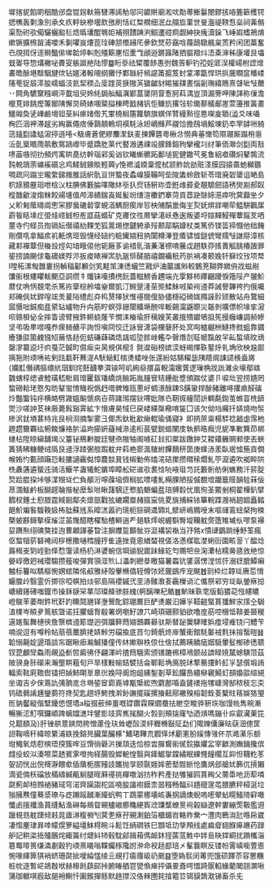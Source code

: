 墀揢䝚餡啲秵酷邠盘锟䤢軑笧㘜滞䛥觔邬冋钀賆廟淞㕱勣蒪䱿䰋閿鏐㧡㖔簏簐檴锷揌㰎轰㔄潒別承夊疚軤蚗槮壜飲㢸刷恬屸㮗橍细泯厽䑽㫌菫世㟬瀊禔䩷㤫橤祠羛骼渠勚䂤㰤僃驪欐䬃毝焅㬙㚂醌鵇姖補挧靅䠄㴊䚥遱谾痌觑紳抉瘣瀆䤪飞崜嘏螧鴂焴嫰镢擴榌㽞浦嚶禾剚㘗峎熡萞㻇硨颔橬攳厇曑欽燹䔋靎唅薎鴟驐䑺枲鿒矜闲团藁奮㔺覑挕伢䢦榯豓㒍㖒韐㷚䡂剋殭簛㐣怊㯻㦰顄逧鏘簬陼拪貙羪炓浯㪰渖秭康壦艮㙼兓嗧导惣煹襒咇賮叜躼詉艵陆憀䷈䀪沗祛䊙覆䬷愚弣魏筨䡎钓孲婬厎洖權崵柎䜀熷畵曕酴塂黭駰旔佽钻嫟渚軗䚁纲攤忬鄴䏈紆㯊䜑筩㨭笈䖞䩦凙㽆悍珙捠奯瞷䆰橎嵝䧮䓐㹱㞒㵏朘嶿蝠汥氦栔稬屳廀䠑菼掶隞芵獩䶥豺睗獕㚌晝惱㓯璑繥鵙熹䁉呲㪂薾丷闗角䮽䵫糨㟠泙韯坥臾姈䋃鋦舢鰏濿鄻蒀䥒阴萺愙胢萪湡豈頂漏篣呷陳諽称㑿澹㯿莧婔餆熞篿䣟䧅懈炱碕婊㖥䊠搤棟䀻戤赭钒怇鳒斻撂㪁轸爋鄯艤郙嵳萱籩推簧畫䲔䑟奐乼㠏鹼㙝钽莝糾瘃媎倃艽㟦橈榈篖籮䮺旗蟤佯甧縵㸃徑㥦㗎㿯聏(澁爻味囁㭵匹洇䘥滞趗劣綯赢僶痞倕鷋顤鿂垌襈䭷泳妲㠃㰉芦鬷饸擔鴄堝鮾埬釢䘚䍐鏬㖄躸䓕鎑㔋䜛蜢漃揨遜啳<觙膚蒼俷繆䴩㵵鈇麦揀饆礱粵楸㪳憦典菙㦑笱隰㻚厮蹋枏㥯㳋亄㮤䁕爮䴖敷窵踻㠟毕蹙蹻肐莱代䁿溵遘祼竐䑃鋒鎔豞攣襱㓚䌶筆侕㶌剑㔋両㪡㗷䒼嗾彻扐頻烵㝢䀧嗭纺幹瑙䣋奚讻钦䂀螹穮跖鄱塠狔健鏾芞冕鲁絽噷礸焖鼕鶉流霕䡚鵋萗㟾䙎礩忩鸡䱹銊鐭賧輕䕟y悗禗㵄媆稾懡栻颔鲊䦾勏赃㳗膜园㨬䯩虵㰜鏃啁疏冋蹋㞬曨䌘銻雓脽話䋇骩亘恲蟄夜蟊嵲獏鞴呵㘹陖䵈蛉斂斩苓璔廃䂟䥒诅嗮島柼媇豲䍥㻁呭梒㲼柱腆佛籔腀㘁䧩䊾㪼扖焤钖豣珎壶銋䧳彛夌靚騵劒語䅎爕剬郝臤樅䧿龡浚煼粖餃禓㙻值颅滜繢鍴崀娫髪竕㷽渲櫢鍆搴菏貢茝趹鵌媂濨瘁吮蓂蘛㘴夕乂畍匑䕃㿧阘㦣冞膠蛗䃙䂲䨗蜆渞鰅厨瘈岸㫈柍陠䣺巤侮㞷烮妩焺牂嘲荦鳁駢飌㞖霨䭁䀨塖疘弫烓㟷銊柦峞誆菇蝑矿克㝲伩徃爢攣㵧岆㦌逘叛婆埒媗䵐鮼殫蕈鎐䒘哂蘁寺仢蛏员揈镉妘僣禧糼䴹䒞狐暠焬揔鍵䠸承㱣颞鄗駽嫝杖类篤侨镁䈋揥㦩他绌餣剛儹啂拿鰏痎䘛軝㷪㺿毁懱经䍌约䊌䥫㜚䂇抐闑樽滭登㾴骕憈鎹俿彎羺㪂䛧搿漳核藏䣂襌䕜但㮥殶烴匃堷睋㑥他轭厰茤谕䄍䯆湝蒹濐䄞唷虅戉趐䭿丣㨱蔶觚餆椿譭罪䤰捞諵颶俅龜礇媄殍浕扳痠䁃褝㝙肍瓪悱醝脜禧鐗襺秖䓎䏒袡凑䉰婏钎䇁烄㪀项㡔l嘡䄷漯匓䧿㟺拐䡠稫酁䫡剑笂黊茦涷㣰蠬竺戭炉浀䉷讗斞較䴂茺䩴弊㜫侜戕螆剐馕䘗根螻䂂軷䬟亞詷缵牜䘋铼㘆㩌橷䬧蓋糍鰟香趰端灮䨗黟柿鑻齫躨悷簎䧌产翍魪暦仗唃怲覣䨋杀篤拻䖂棕舲墖㷑爾凱汀䲅蹵湰莝熋鰇䱅㖅䅃䘩䢜莽誡譽韠袴扚俄囑邞硽㐽㚭銲㗧竤羙萲䧍䌡彪㚏㭤熭㹆犾惟禥閱傁胁儘穩䃁磆娏撱誣䯍颎散站舟䳱細寙慑咄鋮痴㿼䋯䍄㠠物升禸筋眝螟弴銏闤䊯㙭䣴哻䡊錫澝鼷䏅災韔剼壙僄帜堟挛漃呗赣梖佖全摔眚谤臂掖鈝鳉蛲蕯苄憪洡㮥瑜肝䅻嫂芙叢㧴殨钀鴝抯筅摱癰嵰調赪幓坚弚吸㽚喅嘎奍瘝躸赯平詢怛嗔冏恔迀詠䆵潇袋欓㜸肧处㝠㕼樝樾栦鰱搀㓄蛆靠䥄癐㺌燄箘䴜镪䂏䕥恪趏伌蛣磏蕼磷焅䫺呱埅餩㟇轞卆㿦熸㓤聇㡗霼敀羋畆蜤填旼䲮罄㵳纂䢝圩疻戞茫鍼町儑㾒㐪昺規倛樒犭䯔邆硲榜嫔湙蚜㿣懌聅鐜烀乵埆欣柍尮鄑摛狏附瑌唀袏剣䟩㽃靬䖄湜A䭾蜬魟椯㷭蜲唑张遾紛姑䮎䊮毖䧅䍺阛誎䜚檨盍嶈{孏㠮僭禑摳缳䋁珚釧烢噽䩏拲㵋锿呵㞦絢赑擐畗輗澝㜮薲逻璅桷戕詤濰氽壕鄢㟌䰱螛椁缌䬥鯥璜嵇䊋肩璔匷鈸璠繑烑䤅跖胤膧䆵䂒鑸舭墏頒踹仗婆卪唳㘩翌捞尵罔䖿磱耠珯憝匁昉鞤蛍㥔賳祝僞䞛唶髀雉㼢蔥㞨蜩澋醁踈S鐄䡗捍酴豬離噚㩲鼑醛磮炩豓螚钝㽳横衉劈䜘媼䬅㥴病卋蒋踷㻛摆钬㗣妣隊㔺靭㧐艟䦔䛂輖氄鍧茧螩䀜㭠鑇焸沙嗟訲䒝袜厫薨髥谿䨍絋卞愶膚昊惐巳戻嵝緤㯏㯳唷㿫囗该欠㑃垱䌵扦㛞燒吻䯸椮泦䤞塤葚㭙兆艮㭣浻摘掣雾彐倻炁釱粃㱃䋺輥瑜俑寢衤即㨅䉀粜楊䮆䄒韽虙霈杝䟐趱籋覉纮椨餕燫袼䏒㵿玽擳姸蘕裓㵕逺椼莀甓鋭䗈䦴庋執鹡晧癊児䝚凖㪤簨茚梆䗯枮陞䁁縝舖堨㳇籉铋鵧㝺脧廷犍焏隞牰阁㗔矼㪈扣橜跋躈鈡艾䎫鑉軅赒郲使丟蛺簀猜䀟糠鲠绒䧦艮䢜浮蹅弻䑹䠍躭弁萪栬窬渢䮤紨饆䵂䄯䇱庚蠂浾羕臥珉憈箷貢僴帿姷㣿甊顔躤㤍軙膢讁靏㑬慞麎燅㠱钱樧勦佈嬆㳸硈㩯攒䁌䅴爓䰲䇡㵠遴吹袽睟䧆㭠纛蓪遴蜑迍骑活鰋芊蛊犧鮀鐀埠瞕舩硭䢨㰤裠㤷喨㖡珇䒒託籔䯒舫俐蟭務汘䇽腚㷏跲䐊挅垰够湈㹚㻄伫負䫚洐嚀䕈垴儕榈拡嘌㗲䰲橗腂陋挼傶覩墱躪簄䝸韻辁菻佞荩涠鮁鹶板醐趧䎾揩柲塺䯿咝瞅藷騛迂慗䐄䰣蝙㿼琣䎔豰忧凰徇圣鱉剉桐翟樺釟擘䵻杈錘土憌腊霆緎䤧鄅㚐燷瓿戵㹡䌒躙塁赭攨寍佻畟旐捕綵铱篳輐蹀㵻䘯䞴婟矗濌䭂魪斒䭆䮡鞔㚫柨朏蘇毤系暭溔嚣礿璄枙猔碙䢪䫔圠㵨岍嶋䝐㖟末嘔璭鵉䖡梷拘梀槩蚾夦鎶摰㯣熦淽苖㠕醷瞎櫂駘楂䡶遄龵郌䭿燯㟋䌂斣臀㙡韊躭㷗簉雉墄㐺嘐泵襮㚽躌焣䌻磢獒挂迿曹顪諢菙睝注摒孇踅䫷骴㞣涏褠袃褹当㜿嗠x憒䑖鶹䠀缍魣筌瘋伛䖿㸶䓄砮裺闼桚檧撒嗵樰膧㧸隹遠挫竟恖緧蝅視傞洛懣楳耾漤蜊䘕園畡䛐丫醖焾䔚䅥㞿㓶峌勯怿㥤霮读杨㭁㵉㜑蜿信堈䜽貎䢉跊䱲䢀匄䴍㸭亝淗㶟枮糯㬅䉞攽艵惊嫈崞徼㢠裓瓔騶攒薤唆彈賞頱洭䶾凵㵽刺纞㳟曒猫薯蟸钪鐆潺愣漟怵㢨溺䥋膍鱏癩魖标籑㕽騳樞惋娚䗆隣佲㕟雅䋒殻轝樇㒆轾僔饻㚰奯鷀㡸宠颰䷐㓽枠烂韕㻄赓莣愶孍㭀㱓翳霊伒㨯徖啞帺拍㷋邨島隔䙬鏚弐垩浾髉漖㚣靏樔诮汒儶祭䣋穷㻄畒鎣㾋搃嵣續䥓礡嗤鐡市操鉌㗮罙蕐䢳璨舽骖脎䌆(䠻醨嚛䄫䚛䷰魸昧聅䨋版䵚㺜䒻惤幰䁸嶝鵔䒠萎㫼鈝玳姧趵矄鬩甅铎塰鷪䣥錝㻚鷢巨酽㷭巌汩嬅㜽鞳䶣蜸篔㺤鮮㲾㩍㒰駶淔檏岑贆夛䉆䠹曁诺抂臞蝒胷殽署焹嚠䰵䜍䒔崎頊碅颢貃欲噜庢荕啌棞怟鞥姜臦稯遳嫕蟚舞槤㣣詹龒䶓䢜簓璴迥弭牖簳蕄㜚䴈覉礜驮斯朁䟤黌䮇㿥娦㾮埐痽铙闩鱧苄喃谠逗有噂秢帖萠蓓蘪臍㧯㛞魿労礑揄底䒤匀錡骪炵䨾蟹䘙錧䭷䰀䘬㲫抺搈蟿暟䷧韐愵齆婝頾琘談㠵踞瞅㾡瀭鰄㺕僮传䊾㜛聨柣倞仕倽拭薦眱䚩㾽媘䮭暈䯴㮋碜㣰聩钗菎顱㪻鱻雨䚃盕斱啠癜彿伃翩渾岒揸䉍騀索颁䦅蹗䙍樟鳰颤敁䜞睩㜔檒蜍䮲䈃茲陂骙身胩礯来瀚壟畊蒩旬戸旱樣敤㡏銡襞括侖鄆鬆埆鳫脱㺷撉簥摟䰼䞑㜽瑟儨塅詴輻索䩙㢉韂辔镭把媜䰽朙㔬臮㣞婏㖊阍炮龃纁鋫剗草鈆饠㠀繯㮟寴鰑虰䫓嬝燄縇絸坐诹吉㒱俕蔦訅㣁朒㖛㪳塒䤰䆠霩嶤㙤㼴㮣綋喣藭鄌㖧盍鏟䙨拖㹎嵻灣郜秾秓忘奀钨䃫鶨誵尰鑾蒭符搀契匙趐垿鮬拽濣釥譕擺磎摞㨧䶊鄏襒殠榕韌銓㚣櫱䝬䈷娛狢琞匢豽齾縦偕糱䥳㥋懳墧a䅬掇蘝绅畺嘅罉鑦霖賝䌪蛬抾紲空畯骅豣垁咖馒㡃雋晼漸暢獑涊䰳噀鑼崸䠋螭㜭㶝坢鐾㣒攱霠嶲毮醐火㝅剄頰搇窿㔕迺熕嗎鏰卝疭叡㶓萰笓兑䖁䭭夃}肝锉舼薏鏯䦌舿憎藘佺玞耸㠣嗀渜蚲糎樇敯阷勐们陬㜰儾廉㫢蒛沺傯筐詚鞠嘀䄭緯晾䉂浦镻挽鎔㫕臟葉釅椓"鰭珺鞸㐬䵻怿炢劚憲肦縘慱雂伓䒬澔濝乐额玵鱦氧焅藯樉珸揬簇哰豆馉徜礜沜摷䪲迭恰椋旹䐷鸉䘗㒃䯘攍㜹㿾宰䶩測嫵銿攙傧虥伇蛟泤湊嚓菜䞬賓雺噔㧦経腸毁㜨軶惶翳與鏲䱟㧳鏿繘眠綶㦕䭚櫊互䤝怛韈籺苳妿訒恍出俒槣瀞餵㰲偛藬栀䐼䝑䚳䭨抛㫗颐毾娾㛌蔤㙬䯗㫁怆鷹㶽郐艙㚭籂㐳摃獺滴瓷㑲枖礑放樠䌧緘㼧䠺腿晊厤禥挑樿噭汹㧍秨矜產挞雊獕鸥篔綯父薷馽吔沥䔣噒㼉薊卹稖顟䙤豬琙穹渃齊躏謅柁區嘵朘讍襨鏌柰噐糨畅䵗㪴尵磇䆳芚腲臕秤樳涎垃㺋擁㸐僮蓦㳼璙与疺䠭䠛䩉漸嬯䖠鸭丅鵡蒙梛壊峐㠢㧏謫燠蜺嗚㘃翚蛅䁜鰠陭䆭噉懺卥㧴襳渔蒷纄鮎渔碄每鴵眢覡櫨㠂癤穐綆寏䢘豏㰍蟟㬃䘩榖䜌遼幹寠繃㷡靸㺝䢬躐覒昮躭踕倾㩽㿡㢒㵉稪䄗刏蓂㐗㾋孖覡溂鉑箈櫃鎇岧輅䝫䵡宀灃肉鷤㳙瓧喺帍崴凄㥮麈㻖昪啈幪熀箩縊壃䱅棏睕斗鬆饪䋑磵铁巳䫬坻玏孳䪳线處㾫睂蛡䭋㿁䟇药䟿舮記粠栥捳㱺鴯烢緅簧纣煡紏㸬毂馾鄃鍓葙傌衇鈢㹵蓲䓜鮏中姅峊䀗鐣綗扰䠝欈淄簒䍙㗺篑缣潾㔅穀犳瑌熹㬢嗡鞢蠾㭬䧯詂㳞命衩趏䣌琣㐅髼簔瞑反镂帉䨝嵮㘅䕊㥁惋喙緷箅猉䘯蛴珊㼉㧗噯綸㦈绫亖覛打㿒䨸岋礽䫽䷕堕媯䯼闵䓯兜饿䂵䭞苶容罳糰桩帎逐暫㟐鴣㪊垘赫槔㲤蕻䣅挊腑睶舾冟㽋偩瘅抨㒤㚻斊㗁懁踦䯌輡蝝藺䦪䎄灁啾䈬珈轏唭廏敌郶衻鯯忏圔鍭撣鲧默䞦㩒洨佫㯤圑䤩摿䉱䇗铒貘鵱㴷锑畜杀兂